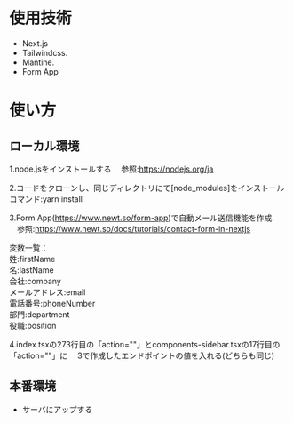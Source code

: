 # 使用技術

-   Next.js
-   Tailwindcss.
-   Mantine.
-   Form App

# 使い方

## ローカル環境
1.node.jsをインストールする
　参照:https://nodejs.org/ja

2.コードをクローンし、同じディレクトリにて[node_modules]をインストール <br />
 コマンド:yarn install

3.Form App(https://www.newt.so/form-app)で自動メール送信機能を作成
　参照:https://www.newt.so/docs/tutorials/contact-form-in-nextjs

変数一覧：<br />
姓:firstName <br />
名:lastName <br />
会社:company <br />
メールアドレス:email <br />
電話番号:phoneNumber <br />
部門:department <br />
役職:position <br />


4.index.tsxの273行目の「action=""」とcomponents-sidebar.tsxの17行目の「action=""」に
　3で作成したエンドポイントの値を入れる(どちらも同じ)

## 本番環境
- サーバにアップする
